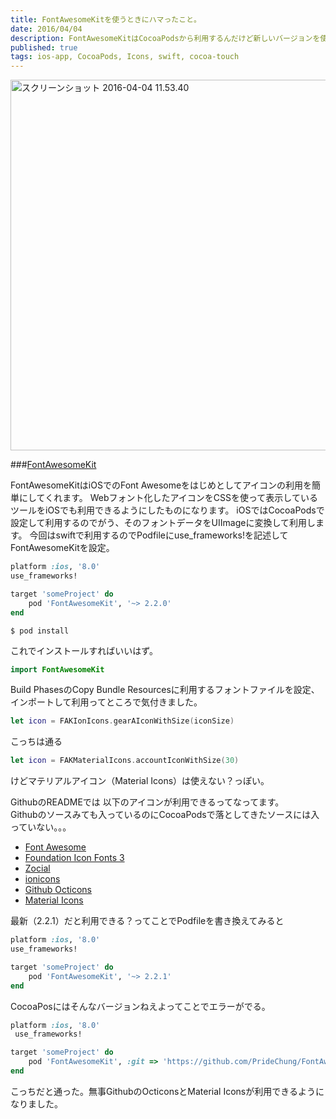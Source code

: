 ```yaml
---
title: FontAwesomeKitを使うときにハマったこと。
date: 2016/04/04
description: FontAwesomeKitはCocoaPodsから利用するんだけど新しいバージョンを使いたいときにしたこと。
published: true
tags: ios-app, CocoaPods, Icons, swift, cocoa-touch
---
```


<a data-flickr-embed="true"  href="https://www.flickr.com/photos/shigeki_takeguchi/25618827744/in/dateposted-public/" title="スクリーンショット 2016-04-04 11.53.40"><img src="https://farm2.staticflickr.com/1652/25618827744_a3a83b83bb_z.jpg" width="640" height="593" alt="スクリーンショット 2016-04-04 11.53.40" class="image-border"></a><script async src="//embedr.flickr.com/assets/client-code.js" charset="utf-8"></script>


###[FontAwesomeKit](https://github.com/PrideChung/FontAwesomeKit)

FontAwesomeKitはiOSでのFont Awesomeをはじめとしてアイコンの利用を簡単にしてくれます。
Webフォント化したアイコンをCSSを使って表示しているツールをiOSでも利用できるようにしたものになります。
iOSではCocoaPodsで設定して利用するのでがう、そのフォントデータをUIImageに変換して利用します。
今回はswiftで利用するのでPodfileにuse_frameworks!を記述してFontAwesomeKitを設定。

```ruby
platform :ios, '8.0'
use_frameworks!

target 'someProject' do
	pod 'FontAwesomeKit', '~> 2.2.0'
end
```
```
$ pod install
```
これでインストールすればいいはず。

```swift
import FontAwesomeKit
```
Build PhasesのCopy Bundle Resourcesに利用するフォントファイルを設定、インポートして利用ってところで気付きました。

```swift
let icon = FAKIonIcons.gearAIconWithSize(iconSize)
```
こっちは通る

```swift
let icon = FAKMaterialIcons.accountIconWithSize(30)
```
けどマテリアルアイコン（Material Icons）は使えない？っぽい。  

GithubのREADMEでは  以下のアイコンが利用できるってなってます。  
Githubのソースみても入っているのにCocoaPodsで落としてきたソースには入っていない。。。

* [Font Awesome](http://fontawesome.io/)
* [Foundation Icon Fonts 3](http://zurb.com/playground/foundation-icon-fonts-3)
* [Zocial](http://zocial.smcllns.com/)
* [ionicons](http://ionicons.com/)
* [Github Octicons](https://octicons.github.com/)
* [Material Icons](https://google.github.io/material-design-icons/)

最新（2.2.1）だと利用できる？ってことでPodfileを書き換えてみると

```ruby
platform :ios, '8.0'
use_frameworks!

target 'someProject' do
	pod 'FontAwesomeKit', '~> 2.2.1'
end
```

CocoaPosにはそんなバージョンねえよってことでエラーがでる。

```ruby
platform :ios, '8.0'
 use_frameworks!

target 'someProject' do
	pod 'FontAwesomeKit', :git => 'https://github.com/PrideChung/FontAwesomeKit.git'
end
```

こっちだと通った。無事GithubのOcticonsとMaterial Iconsが利用できるようになりました。
